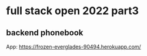 # full stack open 2022 part3
## backend phonebook

App:
https://frozen-everglades-90494.herokuapp.com/